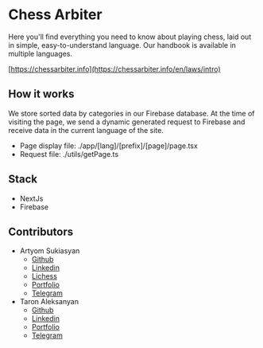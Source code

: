 # Chess Arbiter

Here you'll find everything you need to know about playing chess, laid out in simple, easy-to-understand language. Our handbook is available in multiple languages.

[https://chessarbiter.info](https://chessarbiter.info/en/laws/intro)

## How it works
We store sorted data by categories in our Firebase database. At the time of visiting the page, we send a dynamic generated request to Firebase and receive data in the current language of the site.

- Page display file: ./app/[lang]/[prefix]/[page]/page.tsx
- Request file: ./utils/getPage.ts

## Stack
- NextJs
- Firebase

## Contributors
- Artyom Sukiasyan
  - [Github](https://github.com/ArtyomSukiasyan/)
  - [Linkedin](https://www.linkedin.com/in/artyomsukiasyan/)
  - [Lichess](https://lichess.org/@/artiom1401)
  - [Portfolio](https://devchessplayer.com/)
  - [Telegram](https://t.me/artyom1401)
- Taron Aleksanyan
  - [Github](https://github.com/taronaleksanian)
  - [Linkedin](https://www.linkedin.com/in/taron-aleksanyan-61a584177/)
  - [Portfolio](https://musefuldev.info/)
  - [Telegram](https://t.me/musefuldev)

